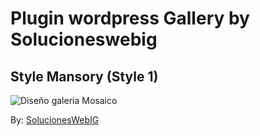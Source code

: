 # Plugin wordpress Gallery by Solucioneswebig

## Style Mansory (Style 1)
![Diseño galeria Mosaico](https://raw.githubusercontent.com/solucioneswebig/wordpress_gallery_pro_by_solucioneswebig/master/assets/images/background.png)





By: [SolucionesWebIG](https://solucioneswebig.com)